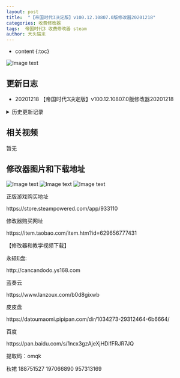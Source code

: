 ```yaml
---
layout: post
title:  "【帝国时代3决定版】v100.12.10807.0版修改器20201218"
categories: 收费修改器
tags:  帝国时代3 收费修改器 steam
author: 大头猫米
---
```


* content
{:toc}

![Image text](https://datoumaomi.github.io/pic/DDD/age3jd/logo.JPG)

##  更新日志

 - 20201218     【帝国时代3决定版】v100.12.10807.0版修改器20201218




<details>
<summary>历史更新记录</summary>
 <p></p>
  - 20201209     【帝国时代3决定版】v100.12.9476.0版修改器20201209<p></p>
  - 20201120    【帝国时代3决定版】v100.12.6847.0版修改器20201120
 <p></p>
 -20201120     【帝国时代3决定版】v100.12.6847.0版修改器20201120
 <p></p>
 -20201113     【帝国时代3决定版】v100.12.6159.0版修改器20201113
 <p></p>
-20201106      【帝国时代3决定版】v100.12.5208.0版修改器20201106
 <p></p>
- 20201031     【帝国时代3决定版】v100.12.5025.0版修改器20201031
<p></p>
 - 20201028 支持100.12.4087.0版
<p></p>
-20201023 支持v100.12.3552.0版
<p></p>
 - 20201019  增加了HP修改,可以无敌了
<p></p>
  - 20201018  增加了研究速度修改、建筑速度修改、生产速度修改、经验增加速度修改
 <p></p>
 - 20201017  修改器发布
 <p></p>
</details>

## 相关视频
暂无

## 修改器图片和下载地址

![Image text](https://datoumaomi.github.io/pic/DDD/age3jd/0.jpg)
![Image text](https://datoumaomi.github.io/pic/DDD/age3jd/1.jpg)
![Image text](https://datoumaomi.github.io/pic/DDD/age3jd/2.jpg)


<p>正版游戏购买地址</p>
https://store.steampowered.com/app/933110
<p></p>

<p></p>
修改器购买网址
<p></p>
https://item.taobao.com/item.htm?id=629656777431
<p></p>
【修改器和教学视频下载】
<p></p>
永硕E盘:
<p></p>
http://cancandodo.ys168.com
<p></p>
蓝奏云
<p></p>
https://www.lanzoux.com/b0d8gixwb
<p></p>
皮皮盘
<p></p>
https://datoumaomi.pipipan.com/dir/1034273-29312464-6b6664/
<p></p>
百度
<p></p>
https://pan.baidu.com/s/1ncx3gzAjeXjHDifFRJR7JQ 
<p></p>
提取码：omqk
<p></p>
<p>秋裙 188751527 197066890 957313169</p>
